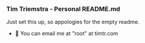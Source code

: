 ### Tim Triemstra - Personal README.md

Just set this up, so appologies for the empty readme.

- 📨 You can email me at "root" at timtr.com


